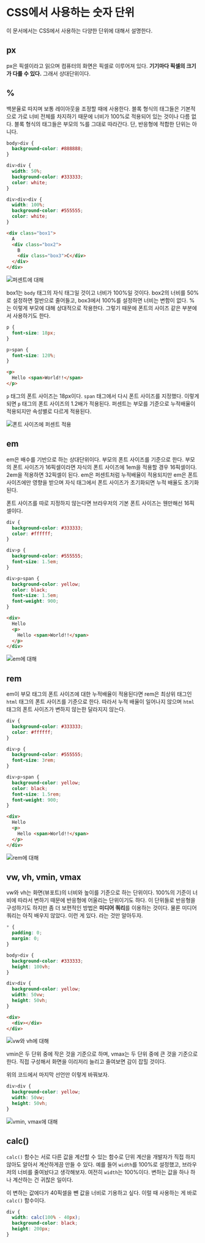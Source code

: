 # CSS에서 사용하는 숫자 단위
이 문서에서는 CSS에서 사용하는 다양한 단위에 대해서 설명한다.

## px
px은 픽셀이라고 읽으며 컴퓨터의 화면은 픽셀로 이루어져 있다. **기기마다 픽셀의 크기가 다를 수 있다.** 그래서 상대단위이다.

## %
백분율로 따지며 보통 레이아웃을 조정할 때에 사용한다. 블록 형식의 태그들은 기본적으로 가로 너비 전체를 차지하기 때문에 너비가 100%로 적용되어 있는 것이나 다름 없다. 블록 형식의 태그들은 부모의 %를 그대로 따라간다. 단, 반응형에 적합한 단위는 아니다.

```css
body>div {
  background-color: #888888;
}

div>div {
  width: 50%;
  background-color: #333333;
  color: white;
}

div>div>div {
  width: 100%;
  background-color: #555555;
  color: white;
}
```

```html
<div class="box1">
  A
  <div class="box2">
    B
    <div class="box3">C</div>
  </div>
</div>
```

![퍼센트에 대해](https://drive.google.com/uc?export=view&id=16hwOnR-iVySgc4JTdPHe1UtLpXQUQslM)

box1는 `body` 태그의 자식 태그일 것이고 너비가 100%일 것이다. box2의 너비를 50%로 설정하면 절반으로 줄어들고, box3에서 100%를 설정하면 너비는 변함이 없다. %는 이렇게 부모에 대해 상대적으로 작용한다. 그렇기 때문에 폰트의 사이즈 같은 부분에서 사용하기도 한다.

```css
p {
  font-size: 18px;
}

p>span {
  font-size: 120%;
}
```

```html
<p>
  Hello <span>World!!</span>
</p>
```

`p` 태그의 폰트 사이즈는 18px이다. `span` 태그에서 다시 폰트 사이즈를 지정했다. 이렇게 되면 `p` 태그의 폰트 사이즈의 1.2배가 적용된다. 퍼센트는 부모를 기준으로 누적배율이 적용되지만 속성별로 다르게 적용된다.

![폰트 사이즈에 퍼센트 적용](https://drive.google.com/uc?export=view&id=1q0v72T1uScKFKpzi1Y65XnLynJserFoN)

## em
em은 배수를 기반으로 하는 상대단위이다. 부모의 폰트 사이즈를 기준으로 한다. 부모의 폰트 사이즈가 16픽셀이라면 자식의 폰트 사이즈에 1em을 적용할 경우 16픽셀이다. 2em을 적용하면 32픽셀이 된다. em은 퍼센트처럼 누적배율이 적용되지만 em은 폰트 사이즈에만 영향을 받으며 자식 태그에서 폰트 사이즈가 초기화되면 누적 배율도 초기화된다.

폰트 사이즈를 따로 지정하지 않는다면 브라우저의 기본 폰트 사이즈는 웬만해선 16픽셀이다.

```css
div {
  background-color: #333333;
  color: #ffffff;
}

div>p {
  background-color: #555555;
  font-size: 1.5em;
}

div>p>span {
  background-color: yellow;
  color: black;
  font-size: 1.5em;
  font-weight: 900;
}
```

```html
<div>
  Hello
  <p>
    Hello <span>World!!</span>
  </p>
</div>
```

![em에 대해](https://drive.google.com/uc?export=view&id=1POyKBo0W4OvznoIRdRFYK_OCagigNtJ5)

## rem
em이 부모 태그의 폰트 사이즈에 대한 누적배율이 적용된다면 rem은 최상위 태그인 `html` 태그의 폰트 사이즈를 기준으로 한다. 따라서 누적 배율이 일어나지 않으며 `html` 태그의 폰트 사이즈가 변하지 않는한 달라지지 않는다.

```css
div {
  background-color: #333333;
  color: #ffffff;
}

div>p {
  background-color: #555555;
  font-size: 3rem;
}

div>p>span {
  background-color: yellow;
  color: black;
  font-size: 1.5rem;
  font-weight: 900;
}
```

```html
<div>
  Hello
  <p>
    Hello <span>World!!</span>
  </p>
</div>
```

![rem에 대해](https://drive.google.com/uc?export=view&id=1AVkWvFA2p1H2IlNUav3d2Rc547YhEI7B)

## vw, vh, vmin, vmax
vw와 vh는 화면(뷰포트)의 너비와 높이를 기준으로 하는 단위이다. 100%의 기준이 너비에 따라서 변하기 때문에 반응형에 어울리는 단위이기도 하다. 이 단위들로 반응형을 구성하기도 하지만 좀 더 보편적인 방법은 **미디어 쿼리**를 이용하는 것이다. 물론 미디어 쿼리는 아직 배우지 않았다. 이런 게 있다. 라는 것만 알아두자.

```css
* {
  padding: 0;
  margin: 0;
}

body>div {
  background-color: #333333;
  height: 100vh;
}

div>div {
  background-color: yellow;
  width: 50vw;
  height: 50vh;
}
```

```html
<div>
  <div></div>
</div>
```

![vw와 vh에 대해](https://drive.google.com/uc?export=view&id=12yFZgLIRkdZ5ETdVqhs5S8ZyHsqIALyL)

vmin은 두 단위 중에 작은 것을 기준으로 하며, vmax는 두 단위 중에 큰 것을 기준으로 한다. 직접 구성해서 화면을 이리저리 늘리고 줄여보면 감이 잡힐 것이다.

위의 코드에서 마지막 선언만 이렇게 바꿔보자.

```css
div>div {
  background-color: yellow;
  width: 50vw;
  height: 50vh;
}
```

![vmin, vmax에 대해](https://drive.google.com/uc?export=view&id=1cgVOJcEQIRVqqRDer1YF93IThA5H5ggo)

## calc()
`calc()` 함수는 서로 다른 값을 계산할 수 있는 함수로 단위 계산을 개발자가 직접 하지 않아도 알아서 계산하게끔 만들 수 있다. 예를 들어 `width`를 100%로 설정했고, 브라우저의 너비를 줄여놨다고 생각해보자. 여전히 `width`는 100%이다. 변하는 값을 하나 하나 계산하는 건 귀찮은 일이다.

이 변하는 값에다가 40픽셀을 뺀 값을 너비로 기용하고 싶다. 이럴 때 사용하는 게 바로 `calc()` 함수이다.

```css
div {
  width: calc(100% - 40px);
  background-color: black;
  height: 200px;
}
```